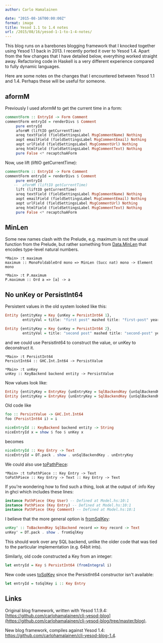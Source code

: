 ```yaml
---
author: Carlo Hamalainen

date: "2015-08-16T00:00:00Z"
format: image
title: Yesod 1.1 to 1.4 notes
url: /2015/08/16/yesod-1-1-to-1-4-notes/
---
```

This blog runs on a barebones blogging framework that I knocked together using Yesod 1.1 back in 2013. I recently ported it over to Yesod 1.4. Apart from the few changes that I have detailed below, everything worked straight away. Refactoring code in Haskell is a very different experience compared to fully dynamic languages.

Here are some notes on the changes that I encountered between Yesod 1.1 and 1.4. Perhaps these will be useful for someone.

## aformM

Previously I used aformM to get the current time in a form:

```haskell
commentForm :: EntryId -> Form Comment
commentForm entryId = renderDivs $ Comment
     pure entryId
     aformM (liftIO getCurrentTime)
     areq textField (fieldSettingsLabel MsgCommentName) Nothing
     aopt emailField (fieldSettingsLabel MsgCommentEmail) Nothing
     aopt urlField (fieldSettingsLabel MsgCommentUrl) Nothing
     areq htmlField (fieldSettingsLabel MsgCommentText) Nothing
     pure False <* recaptchaAForm
```

Now, use lift (liftIO getCurrentTime):

```haskell
commentForm :: EntryId -> Form Comment
commentForm entryId = renderDivs $ Comment
     pure entryId
    --  aformM (liftIO getCurrentTime)
     lift (liftIO getCurrentTime)
     areq textField (fieldSettingsLabel MsgCommentName) Nothing
     aopt emailField (fieldSettingsLabel MsgCommentEmail) Nothing
     aopt urlField (fieldSettingsLabel MsgCommentUrl) Nothing
     areq htmlField (fieldSettingsLabel MsgCommentText) Nothing
     pure False <* recaptchaAForm
```

## MinLen

Some new names clash with the Prelude, e.g. maximum is not the usual function from the Prelude, but rather something from [Data.MinLen](http://hackage.haskell.org/package/mono-traversable-0.9.2.1/docs/Data-MinLen.html) that encodes type-level natural numbers.

```
*Main> :t maximum
maximum :: MonoFoldableOrd mono => MinLen (Succ nat) mono -> Element mono

*Main> :t P.maximum
P.maximum :: Ord a => [a] -> a
```

## No unKey or PersistInt64

Persistent values in the old system looked like this:

```haskell
Entity {entityKey = Key {unKey = PersistInt64 1},
        entityVal = title: "first post" mashed title: "first-post" year: 2015 month: 8 day: 14 content: "Hi there!" visible: False}

Entity {entityKey = Key {unKey = PersistInt64 2},
        entityVal = title: "second post" mashed title: "second-post" year: 2015 month: 8 day: 14 content: "Hi there! Do de dah!" visible: False}
```

and we could use PersistInt64 to construct the value, or unKey to deconstruct it.

```
*Main> :t PersistInt64
PersistInt64 :: GHC.Int.Int64 -> PersistValue

*Main> :t unKey
unKey :: KeyBackend backend entity -> PersistValue
```

Now values look like:

```haskell
Entity {entityKey = EntryKey {unEntryKey = SqlBackendKey {unSqlBackendKey = 1}}, entityVal = "first post"}
Entity {entityKey = EntryKey {unEntryKey = SqlBackendKey {unSqlBackendKey = 2}}, entityVal = "second post"}
```

Old code like

```haskell
foo :: PersistValue -> GHC.Int.Int64
foo (PersistInt64 i) = i

niceEntryId :: KeyBackend backend entity -> String
niceEntryId x = show $ foo $ unKey x
```

becomes

```haskell
niceEntryId :: Key Entry -> Text
niceEntryId = DT.pack . show . unSqlBackendKey . unEntryKey
```

We could also use [toPathPiece](http://hackage.haskell.org/package/path-pieces-0.2.0/docs/Web-PathPieces.html#v:toPathPiece):

```
*Main> :t toPathPiece :: Key Entry -> Text
toPathPiece :: Key Entry -> Text :: Key Entry -> Text
```

If you're wondering how to find such a thing, look at the output of :info Key in ghci which
includes these lines:

```haskell
instance PathPiece (Key User) -- Defined at Model.hs:10:1
instance PathPiece (Key Entry) -- Defined at Model.hs:10:1
instance PathPiece (Key Comment) -- Defined at Model.hs:10:1
```

I believe that the more general option is [fromSqlKey](http://hackage.haskell.org/package/persistent-2.1.6/docs/Database-Persist-Sql.html#v:fromSqlKey):

```haskell
unKey' :: ToBackendKey SqlBackend record => Key record -> Text
unKey' = DT.pack . show . fromSqlKey
```

This should work over any SQL backend, unlike the
older code that was tied to the particular implementation (e.g. 64bit
ints).

Similarly, old code constructed a Key from an integer:

```haskell
let entryId = Key $ PersistInt64 (fromIntegral i)
```

New code uses [toSqlKey](http://hackage.haskell.org/package/persistent-2.1.6/docs/Database-Persist-Sql.html#v:toSqlKey) since the PersistInt64 constructor isn't available:

```haskell
let entryId = toSqlKey i :: Key Entry
```

## Links

Original blog framework, written with Yesod 1.1.9.4: [https://github.com/carlohamalainen/cli-yesod-blog](https://github.com/carlohamalainen/cli-yesod-blog/tree/master/blog).

New blog framework, compiles against Yesod 1.4: <https://github.com/carlohamalainen/cli-yesod-blog-1.4>.
